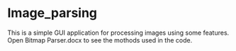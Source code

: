 # Image_parsing
This is a simple GUI application for processing images using some features.
Open Bitmap Parser.docx to see the mothods used in the code.
